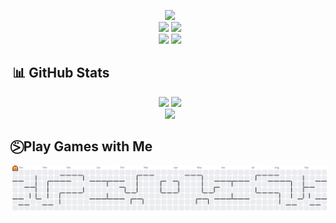<p align="center">
  <img src="http://github-profile-summary-cards.vercel.app/api/cards/profile-details?username=ofikur&theme=algolia" />
  </br>
  <img src="http://github-profile-summary-cards.vercel.app/api/cards/repos-per-language?username=ofikur&theme=algolia" />
  <img src="http://github-profile-summary-cards.vercel.app/api/cards/most-commit-language?username=ofikur&theme=algolia" />
  </br>
  <img src="http://github-profile-summary-cards.vercel.app/api/cards/stats?username=ofikur&theme=algolia" />
  <img src="http://github-profile-summary-cards.vercel.app/api/cards/productive-time?username=ofikur&theme=algolia&utcOffset=8" />
</p>

## 📊 GitHub Stats
<p align="center">
  <img src="https://github-readme-stats.vercel.app/api?username=ofikur&theme=algolia&hide_border=false&include_all_commits=false&count_private=true" />
  <img src="https://github-readme-stats.vercel.app/api/top-langs/?username=ofikur&theme=algolia&hide_border=false&include_all_commits=false&count_private=false&layout=compact&langs_count=8" />
  <br/>
  <img src="https://nirzak-streak-stats.vercel.app/?user=ofikur&theme=algolia&hide_border=false" />
</p>

## ⍩⃝ Play Games with Me

<picture>
  <source media="(prefers-color-scheme: dark)" srcset="https://raw.githubusercontent.com/ofikur/ofikur/output/pacman-contribution-graph-dark.svg">
  <source media="(prefers-color-scheme: light)" srcset="https://raw.githubusercontent.com/ofikur/ofikur/output/pacman-contribution-graph.svg">
  <img alt="pacman contribution graph" src="https://raw.githubusercontent.com/ofikur/ofikur/output/pacman-contribution-graph.svg">
</picture>
